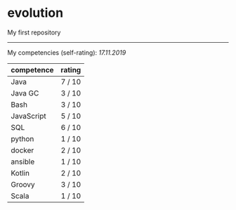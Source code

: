 # evolution
My first repository

---
My competencies (self-rating):
_17.11.2019_

|competence|rating|
|----------|-----:|
|Java| 7 / 10|
|Java GC| 3 / 10| 
|Bash| 3 / 10|
|JavaScript| 5 / 10|
|SQL| 6 / 10|
|python| 1 / 10|
|docker| 2 / 10|
|ansible| 1 / 10|
|Kotlin| 2 / 10|
|Groovy| 3 / 10|
|Scala| 1 / 10|
